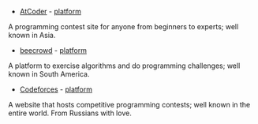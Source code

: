 + [AtCoder](./platforms/atcoder/) - [platform](https://codeforces.com/)

A programming contest site for anyone from beginners to experts; well known in Asia.

+ [beecrowd](./platforms/beecrowd) - [platform](https://beecrowd.com.br/)

A platform to exercise algorithms and do programming challenges; well known in South America.

+ [Codeforces](./platforms/codeforces/) - [platform](https://codeforces.com/)

A website that hosts competitive programming contests; well known in the entire world. From Russians with love.

